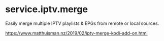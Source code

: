 # service.iptv.merge

Easily merge multiple IPTV playlists &amp; EPGs from remote or local sources.

https://www.matthuisman.nz/2019/02/iptv-merge-kodi-add-on.html
